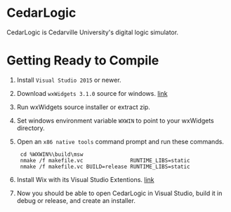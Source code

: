 
# CedarLogic

CedarLogic is Cedarville University's digital logic simulator.

# Getting Ready to Compile

1. Install `Visual Studio 2015` or newer.

2. Download `wxWidgets 3.1.0` source for windows. [link](http://www.wxwidgets.org/downloads/)

3. Run wxWidgets source installer or extract zip.

4. Set windows environment variable `WXWIN` to point to your wxWidgets directory.

5. Open an `x86 native tools` command prompt and run these commands.

		cd %WXWIN%\build\msw
		nmake /f makefile.vc               RUNTIME_LIBS=static
		nmake /f makefile.vc BUILD=release RUNTIME_LIBS=static

6. Install Wix with its Visual Studio Extentions. [link](http://wixtoolset.org/releases/)

7. Now you should be able to open CedarLogic in Visual Studio, build it in debug or release, and create an installer.